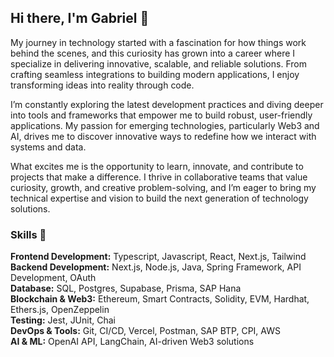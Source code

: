 ## Hi there, I'm Gabriel 🚀

My journey in technology started with a fascination for how things work behind the scenes, and this curiosity has grown into a career where I specialize in delivering innovative, scalable, and reliable solutions. From crafting seamless integrations to building modern applications, I enjoy transforming ideas into reality through code.

I’m constantly exploring the latest development practices and diving deeper into tools and frameworks that empower me to build robust, user-friendly applications. My passion for emerging technologies, particularly Web3 and AI, drives me to discover innovative ways to redefine how we interact with systems and data.

What excites me is the opportunity to learn, innovate, and contribute to projects that make a difference. I thrive in collaborative teams that value curiosity, growth, and creative problem-solving, and I’m eager to bring my technical expertise and vision to build the next generation of technology solutions.

### Skills 💼
**Frontend Development:** Typescript, Javascript, React, Next.js, Tailwind <br/>
**Backend Development:** Next.js, Node.js, Java, Spring Framework, API Development, OAuth <br/>
**Database:** SQL, Postgres, Supabase, Prisma, SAP Hana <br/>
**Blockchain & Web3:** Ethereum, Smart Contracts, Solidity, EVM, Hardhat, Ethers.js, OpenZeppelin <br/>
**Testing:** Jest, JUnit, Chai<br/>
**DevOps & Tools:** Git, CI/CD, Vercel, Postman, SAP BTP, CPI, AWS <br/>
**AI & ML:** OpenAI API, LangChain, AI-driven Web3 solutions <br/>
